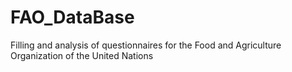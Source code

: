 # FAO_DataBase
Filling and analysis of questionnaires for the Food and Agriculture Organization of the United Nations
